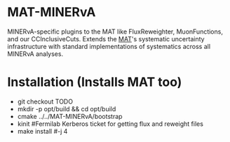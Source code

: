 # MAT-MINERvA
MINERvA-specific plugins to the MAT like FluxReweighter, MuonFunctions, and our CCInclusiveCuts.  Extends the [MAT](https://github.com/MinervaExpt/MAT)'s systematic uncertainty infrastructure with standard implementations of systematics across all MINERvA analyses.

# Installation (Installs MAT too)
- git checkout TODO
- mkdir -p opt/build && cd opt/build
- cmake ../../MAT-MINERvA/bootstrap
- kinit #Fermilab Kerberos ticket for getting flux and reweight files
- make install #-j 4
